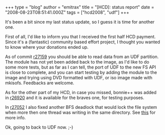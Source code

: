 +++
type = "blog"
author = "emitrax"
title = "[HCD]: status report"
date = "2008-08-23T08:51:41.000Z"
tags = ["hcd2008", "udf"]
+++

It's been a bit since my last status update, so I guess it is time for another one.

First of all, I'd like to inform you that I received the first half HCD payment. Since it's a (fantastic) community based effort project, I thought you wanted to know where your donations ended up.

As of commit <a href="http://dev.haiku-os.org/changeset/27159">r27159</a> you should be able to read data from an UDF partition. The module has not yet been added back to the image, as I'd like to do some more tests, but as far as I can tell, the port of UDF to the new FS API is close to complete, and you can start testing by adding the module to the image and trying using DVD formatted with UDF, or iso image made with mkisofs. Feedbacks are welcome.

As for the other part of my HCD, in case you missed, bonnie++ was added in <a href="http://dev.haiku-os.org/changeset/26920">r26920</a> and it is available for the braves one, for testing purposes.

In <a href="http://dev.haiku-os.org/changeset/27052">r27052</a> I also fixed another BFS deadlock that would lock the file system when more then one thread was writing in the same directory. See <a href="http://www.freelists.org/archives/haiku-gsoc/08-2008/msg00024.html">this</a> for more info.

Ok, going to back to UDF now. ;-)